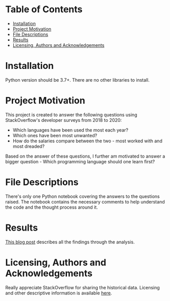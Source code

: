 # Table of Contents

* [Installation](#installation)
* [Project Motivation](#motivation)
* [File Descriptions](#desc)
* [Results](#results)
* [Licensing, Authors and Acknowledgements](#license)

# Installation<a name="installation"></a>

Python version should be 3.7+. There are no other libraries to install.

# Project Motivation<a name="motivation"></a>

This project is created to answer the following questions using StackOverflow's developer surveys from 2018 to 2020:

* Which languages have been used the most each year?
* Which ones have been most unwanted?
* How do the salaries compare between the two - most worked with and most dreaded?


Based on the answer of these questions, I further am motivated to answer a bigger question - Which programming language should one learn first?

# File Descriptions<a name="desc"></a>

There's only one Python notebook covering the answers to the questions raised. The notebook contains the necessary comments to help understand the code and the thought process around it.

# Results<a name="results"></a>

[This blog post]() describes all the findings through the analysis.

# Licensing, Authors and Acknowledgements<a name="license"></a>

Really appreciate StackOverflow for sharing the historical data. Licensing and other descriptive information is available [here](https://insights.stackoverflow.com/survey). 
